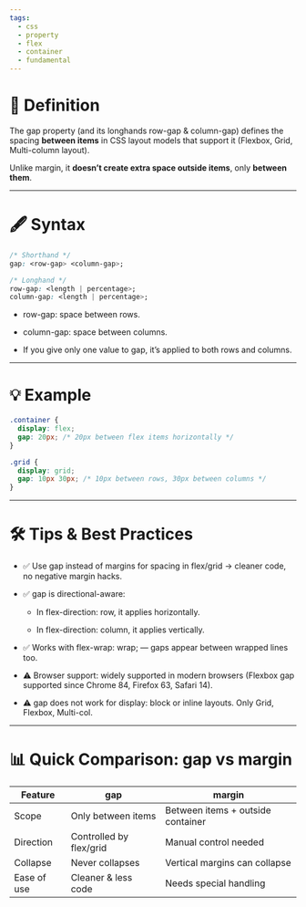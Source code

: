 ```yaml
---
tags: 
  - css
  - property
  - flex
  - container
  - fundamental
---
```


# **📖 Definition**

The gap property (and its longhands row-gap & column-gap) defines the spacing **between items** in CSS layout models that support it (Flexbox, Grid, Multi-column layout).

Unlike margin, it **doesn’t create extra space outside items**, only **between them**.

---

# **🖋️ Syntax**

```css
/* Shorthand */
gap: <row-gap> <column-gap>;

/* Longhand */
row-gap: <length | percentage>;
column-gap: <length | percentage>;
```

- row-gap: space between rows.
    
- column-gap: space between columns.
    
- If you give only one value to gap, it’s applied to both rows and columns.
    

---

# **💡 Example**

```css
.container {
  display: flex;
  gap: 20px; /* 20px between flex items horizontally */
}

.grid {
  display: grid;
  gap: 10px 30px; /* 10px between rows, 30px between columns */
}
```

---

# **🛠️ Tips & Best Practices**

- ✅ Use gap instead of margins for spacing in flex/grid → cleaner code, no negative margin hacks.
    
- ✅ gap is directional-aware:
    
    - In flex-direction: row, it applies horizontally.
        
    - In flex-direction: column, it applies vertically.
        
    
- ✅ Works with flex-wrap: wrap; — gaps appear between wrapped lines too.
    
- ⚠️ Browser support: widely supported in modern browsers (Flexbox gap supported since Chrome 84, Firefox 63, Safari 14).
    
- ⚠️ gap does not work for display: block or inline layouts. Only Grid, Flexbox, Multi-col.
    

---

# **📊 Quick Comparison: gap vs margin**

|**Feature**|gap|margin|
|---|---|---|
|Scope|Only between items|Between items + outside container|
|Direction|Controlled by flex/grid|Manual control needed|
|Collapse|Never collapses|Vertical margins can collapse|
|Ease of use|Cleaner & less code|Needs special handling|